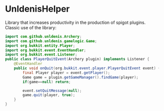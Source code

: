 # UnldenisHelper

Library that increases productivity in the production of spigot plugins.
<br>
Classic use of the library: 
```java
import com.github.unldenis.Archery;
import com.github.unldenis.gamelogic.Game;
import org.bukkit.entity.Player;
import org.bukkit.event.EventHandler;
import org.bukkit.event.Listener;
public class PlayerQuitEvent(Archery plugin) implements Listener {
    @EventHandler
    public void onQuit(org.bukkit.event.player.PlayerQuitEvent event) {
        final Player player = event.getPlayer();
        Game game = plugin.getGameManager().findGame(player);
        if(game==null) return;

        event.setQuitMessage(null);
        game.quit(player, true);
    }
}
```
